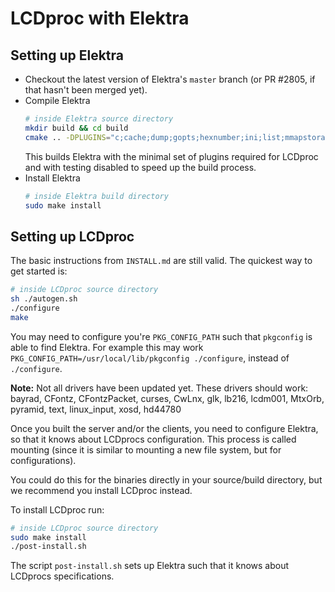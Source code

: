 # LCDproc with Elektra

## Setting up Elektra

-   Checkout the latest version of Elektra's `master` branch (or PR #2805, if that hasn't been merged
    yet).
-   Compile Elektra
    ```sh
    # inside Elektra source directory
    mkdir build && cd build
    cmake .. -DPLUGINS="c;cache;dump;gopts;hexnumber;ini;list;mmapstorage;network;ni;noresolver;path;quickdump;range;reference;resolver;resolver_fm_hpu_b;spec;specload;type;validation;sync" -DBUILD_TESTING=OFF -DENABLE_TESTING=OFF -DINSTALL_TESTING=OFF
    ```
    This builds Elektra with the minimal set of plugins required for LCDproc and with testing disabled to speed up the build process.
-   Install Elektra
    ```sh
    # inside Elektra build directory
    sudo make install
    ```

## Setting up LCDproc

The basic instructions from `INSTALL.md` are still valid. The quickest way to get started is:

```sh
# inside LCDproc source directory
sh ./autogen.sh
./configure
make
```

You may need to configure you're `PKG_CONFIG_PATH` such that `pkgconfig` is able to find Elektra.
For example this may work `PKG_CONFIG_PATH=/usr/local/lib/pkgconfig ./configure`, instead of
`./configure`.

**Note:** Not all drivers have been updated yet. These drivers should work: bayrad, CFontz,
CFontzPacket, curses, CwLnx, glk, lb216, lcdm001, MtxOrb, pyramid, text, linux_input, xosd, hd44780

Once you built the server and/or the clients, you need to configure Elektra, so that it knows about
LCDprocs configuration. This process is called mounting (since it is similar to mounting a new file
system, but for configurations).

You could do this for the binaries directly in your source/build directory, but we recommend you
install LCDproc instead.

To install LCDproc run:

```sh
# inside LCDproc source directory
sudo make install
./post-install.sh
```

The script `post-install.sh` sets up Elektra such that it knows about LCDprocs specifications.

